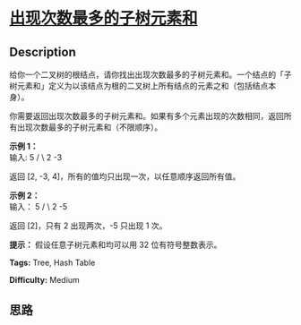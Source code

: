 # [出现次数最多的子树元素和][title]

## Description

给你一个二叉树的根结点，请你找出出现次数最多的子树元素和。一个结点的「子树元素和」定义为以该结点为根的二叉树上所有结点的元素之和（包括结点本身）。

你需要返回出现次数最多的子树元素和。如果有多个元素出现的次数相同，返回所有出现次数最多的子树元素和（不限顺序）。



**示例 1：**  
输入:
              5     /  \    2   -3    

返回 [2, -3, 4]，所有的值均只出现一次，以任意顺序返回所有值。

**示例  2：**  
输入：
              5     /  \    2   -5    

返回 [2]，只有 2 出现两次，-5 只出现 1 次。



**提示：**  假设任意子树元素和均可以用 32 位有符号整数表示。


**Tags:** Tree, Hash Table

**Difficulty:** Medium

## 思路

[title]: https://leetcode-cn.com/problems/most-frequent-subtree-sum
